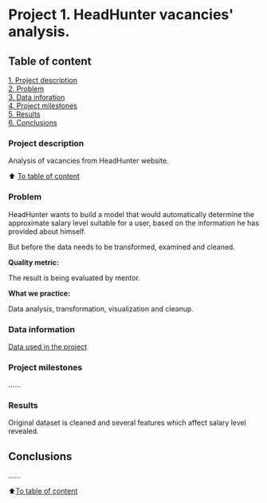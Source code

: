 # Project 1. HeadHunter vacancies' analysis.

## Table of content 
[1. Project description](#project-description) <br>
[2. Problem](#problem)<br>
[3. Data inforation](#data-information)<br>
[4. Project milestones](#project-milestones)<br>
[5. Results](#results)<br>
[6. Conclusions](#conclusions)<br>

### Project description

Analysis of vacancies from HeadHunter website.

:arrow_up: [To table of content](#table-of-content)

### Problem

HeadHunter wants to build a model that would automatically determine the approximate salary level suitable for a user, based on the information he has provided about himself.

But before the data needs to be transformed, examined and cleaned.

**Quality metric:**

The result is being evaluated by mentor.

**What we practice:**

Data analysis, transformation, visualization and cleanup.

### Data information

[Data used in the project](https://drive.google.com/drive/folders/1vGnCMhbaHqLdDhnTdwXpz91cogGB2CqY)

### Project milestones

......

### Results

Original dataset is cleaned and several features which affect salary level revealed.

## Conclusions

......

:arrow_up:[To table of content](#table-of-content)

